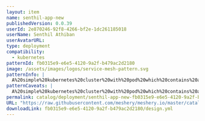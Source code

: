 ```yaml
---
layout: item
name: senthil-app-new
publishedVersion: 0.0.39
userId: 2e870246-92f8-4266-bf2e-1dc261185018
userName: Senthil Athiban
userAvatarURL:
type: deployment
compatibility:
  - kubernetes
patternId: fb0315e9-e6e5-4120-9a2f-b479ac2d2180
image: /assets/images/logos/service-mesh-pattern.svg
patternInfo: |
  A%20simple%20kubernetes%20cluster%20with%20pod%20which%20contains%20an%20ngnix%20container
patternCaveats: |
  A%20simple%20kubernetes%20cluster%20with%20pod%20which%20contains%20an%20ngnix%20container
permalink: catalog/deployment/senthil-app-new-fb0315e9-e6e5-4120-9a2f-b479ac2d2180.html
URL: "https://raw.githubusercontent.com/meshery/meshery.io/master/catalog/fb0315e9-e6e5-4120-9a2f-b479ac2d2180/0.0.39/design.yml"
downloadLink: fb0315e9-e6e5-4120-9a2f-b479ac2d2180/design.yml
---
```

